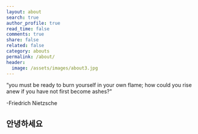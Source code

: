 ```yaml
---
layout: about
search: true
author_profile: true
read_time: false
comments: true
share: false
related: false
category: abouts
permalink: /about/
header:
  image: /assets/images/about3.jpg
---
```


“you must be ready to burn yourself in your own flame; how could you rise anew if you have not first become ashes?"

 -Friedrich Nietzsche


## 안녕하세요
